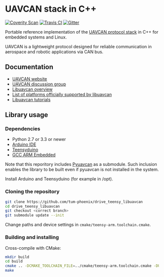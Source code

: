 UAVCAN stack in C++
===================

[![Coverity Scan](https://scan.coverity.com/projects/1513/badge.svg)](https://scan.coverity.com/projects/1513)
[![Travis CI](https://travis-ci.org/UAVCAN/libuavcan.svg?branch=master)](https://travis-ci.org/UAVCAN/libuavcan)
[![Gitter](https://img.shields.io/badge/gitter-join%20chat-green.svg)](https://gitter.im/UAVCAN/general)

Portable reference implementation of the [UAVCAN protocol stack](http://uavcan.org) in C++ for embedded systems
and Linux.

UAVCAN is a lightweight protocol designed for reliable communication in aerospace and robotic applications via CAN bus.

## Documentation

* [UAVCAN website](http://uavcan.org)
* [UAVCAN discussion group](https://groups.google.com/forum/#!forum/uavcan)
* [Libuavcan overview](http://uavcan.org/Implementations/Libuavcan/)
* [List of platforms officially supported by libuavcan](http://uavcan.org/Implementations/Libuavcan/Platforms/)
* [Libuavcan tutorials](http://uavcan.org/Implementations/Libuavcan/Tutorials/)

## Library usage

### Dependencies

* Python 2.7 or 3.3 or newer
* [Arduino IDE](https://www.arduino.cc/en/main/software)
* [Teensyduino](https://www.pjrc.com/teensy/td_download.html)
* [GCC ARM Embedded](https://launchpad.net/gcc-arm-embedded)

Note that this reporitory includes [Pyuavcan](http://uavcan.org/Implementations/Pyuavcan) as a submodule.
Such inclusion enables the library to be built even if pyuavcan is not installed in the system.

Install Arduino and Teensyduino (for example in /opt).

### Cloning the repository

```bash
git clone https://github.com/tum-phoenix/drive_teensy_libuavcan
cd drive_teensy_libuavcan
git checkout <correct branch>
git submodule update --init
```

Change paths and device settings in `cmake/teensy-arm.toolchain.cmake`.


### Building and installing

Cross-compile with CMake:

```bash
mkdir build
cd build
cmake .. -DCMAKE_TOOLCHAIN_FILE=../cmake/teensy-arm.toolchain.cmake -DUAVCAN_PLATFORM=teensy32
make
```
